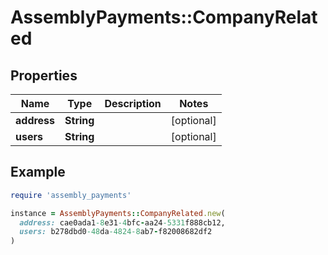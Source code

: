 # AssemblyPayments::CompanyRelated

## Properties

| Name | Type | Description | Notes |
| ---- | ---- | ----------- | ----- |
| **address** | **String** |  | [optional] |
| **users** | **String** |  | [optional] |

## Example

```ruby
require 'assembly_payments'

instance = AssemblyPayments::CompanyRelated.new(
  address: cae0ada1-8e31-4bfc-aa24-5331f888cb12,
  users: b278dbd0-48da-4824-8ab7-f82008682df2
)
```

